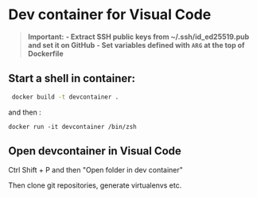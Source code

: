 # Dev container for Visual Code

> **Important:**
> **- Extract SSH public keys from ~/.ssh/id_ed25519.pub and set it on GitHub**
> **- Set variables defined with `ARG` at the top of Dockerfile**

## Start a shell in container:


```bash
 docker build -t devcontainer .
```

and then :

```
docker run -it devcontainer /bin/zsh
```

## Open devcontainer in Visual Code

Ctrl Shift + P and then "Open folder in dev container"

Then clone git repositories, generate virtualenvs etc.
